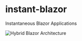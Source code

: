 # instant-blazor

Instantaneous Blazor Applications

![Hybrid Blazor Architecture](http://www.plantuml.com/plantuml/proxy?src=https://raw.githubusercontent.com/isc30/instant-blazor/master/HybridBlazorArchitecture.puml)

